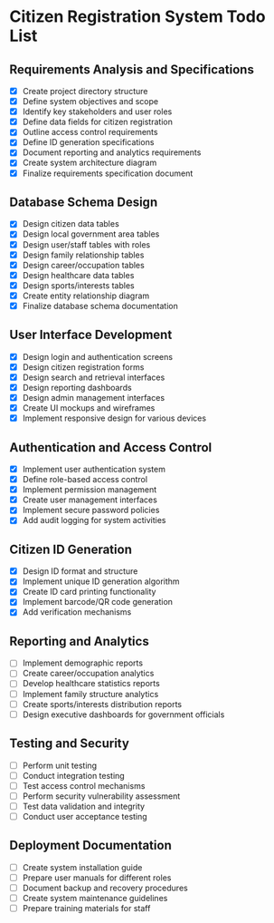 # Citizen Registration System Todo List

## Requirements Analysis and Specifications
- [x] Create project directory structure
- [x] Define system objectives and scope
- [x] Identify key stakeholders and user roles
- [x] Define data fields for citizen registration
- [x] Outline access control requirements
- [x] Define ID generation specifications
- [x] Document reporting and analytics requirements
- [x] Create system architecture diagram
- [x] Finalize requirements specification document

## Database Schema Design
- [x] Design citizen data tables
- [x] Design local government area tables
- [x] Design user/staff tables with roles
- [x] Design family relationship tables
- [x] Design career/occupation tables
- [x] Design healthcare data tables
- [x] Design sports/interests tables
- [x] Create entity relationship diagram
- [x] Finalize database schema documentation

## User Interface Development
- [x] Design login and authentication screens
- [x] Design citizen registration forms
- [x] Design search and retrieval interfaces
- [x] Design reporting dashboards
- [x] Design admin management interfaces
- [x] Create UI mockups and wireframes
- [x] Implement responsive design for various devices

## Authentication and Access Control
- [x] Implement user authentication system
- [x] Define role-based access control
- [x] Implement permission management
- [x] Create user management interfaces
- [x] Implement secure password policies
- [x] Add audit logging for system activities

## Citizen ID Generation
- [x] Design ID format and structure
- [x] Implement unique ID generation algorithm
- [x] Create ID card printing functionality
- [x] Implement barcode/QR code generation
- [x] Add verification mechanisms

## Reporting and Analytics
- [ ] Implement demographic reports
- [ ] Create career/occupation analytics
- [ ] Develop healthcare statistics reports
- [ ] Implement family structure analytics
- [ ] Create sports/interests distribution reports
- [ ] Design executive dashboards for government officials

## Testing and Security
- [ ] Perform unit testing
- [ ] Conduct integration testing
- [ ] Test access control mechanisms
- [ ] Perform security vulnerability assessment
- [ ] Test data validation and integrity
- [ ] Conduct user acceptance testing

## Deployment Documentation
- [ ] Create system installation guide
- [ ] Prepare user manuals for different roles
- [ ] Document backup and recovery procedures
- [ ] Create system maintenance guidelines
- [ ] Prepare training materials for staff

